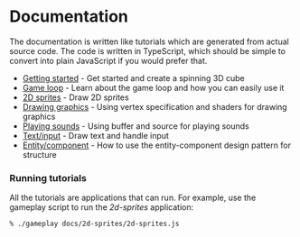 # Documentation

The documentation is written like tutorials which are generated from actual 
source code. The code is written in TypeScript, which should be simple to 
convert into plain JavaScript if you would prefer that.

- [Getting started](getting-started/getting-started.md) - Get started and create 
a spinning 3D cube
- [Game loop](game-loop/game-loop.md) - Learn about the game loop and how you 
can easily use it 
- [2D sprites](2d-sprites/2d-sprites.md) - Draw 2D sprites
- [Drawing graphics](drawing-graphics/drawing-graphics.md) - Using vertex 
specification and shaders for drawing graphics
- [Playing sounds](playing-sounds/playing-sounds.md) - Using buffer and source for 
playing sounds
- [Text/input](text-input/text-input.md) - Draw text and handle input
- [Entity/component](entity-component/entity-component.md) - How to use the 
entity-component design pattern for structure

### Running tutorials

All the tutorials are applications that can run. For example, use the gameplay 
script to run the *2d-sprites* application:

```
% ./gameplay docs/2d-sprites/2d-sprites.js
```